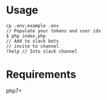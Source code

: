 # Usage

    cp .env.example .env
    // Populate your tokens and user ids
    $ php index.php
    // Add to slack bots
    // invite to channel
    !help // Into slack channel

# Requirements
php7+
